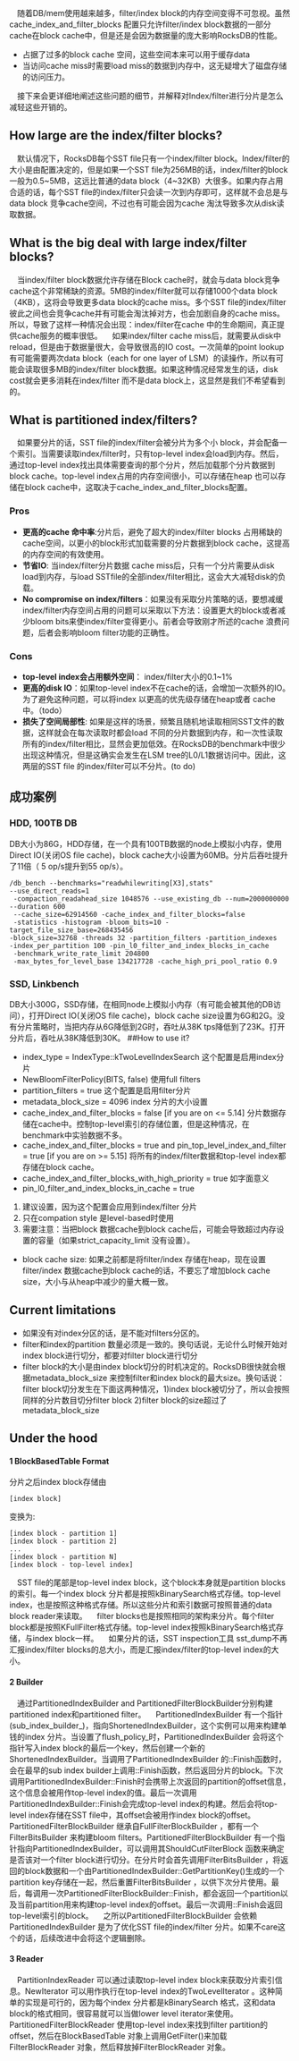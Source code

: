 &ensp;&ensp;随着DB/mem使用越来越多，filter/index block的内存空间变得不可忽视。虽然cache_index_and_filter_blocks 配置只允许filter/index block数据的一部分cache在block cache中，但是还是会因为数据量的庞大影响RocksDB的性能。
* 占据了过多的block cache 空间，这些空间本来可以用于缓存data
* 当访问cache miss时需要load miss的数据到内存中，这无疑增大了磁盘存储的访问压力。

&ensp;&ensp;接下来会更详细地阐述这些问题的细节，并解释对Index/filter进行分片是怎么减轻这些开销的。
## How large are the index/filter blocks?
&ensp;&ensp;默认情况下，RocksDB每个SST file只有一个index/filter block。Index/filter的大小是由配置决定的，但是如果一个SST file为256MB的话，index/filter的block一般为0.5~5MB，这远比普通的data block（4~32KB）大很多。如果内存占用合适的话，每个SST file的index/filter只会读一次到内存即可，这样就不会总是与data block 竞争cache空间，不过也有可能会因为cache 淘汰导致多次从disk读取数据。
## What is the big deal with large index/filter blocks?
&ensp;&ensp;当index/filter block数据允许存储在Block cache时，就会与data block竞争cache这个非常稀缺的资源。5MB的index/filter就可以存储1000个data block（4KB），这将会导致更多data block的cache miss。多个SST file的index/filter彼此之间也会竞争cache并有可能会淘汰掉对方，也会加剧自身的cache miss。所以，导致了这样一种情况会出现：index/filter在cache 中的生命期间，真正提供cache服务的概率很低。
&ensp;&ensp;如果index/filter cache miss后，就需要从disk中reload，但是由于数据量很大，会导致很高的IO cost。一次简单的point lookup有可能需要两次data block（each for one layer of LSM）的读操作，所以有可能会读取很多MB的index/filter block数据。如果这种情况经常发生的话，disk cost就会更多消耗在index/filter 而不是data block上，这显然是我们不希望看到的。
## What is partitioned index/filters?
&ensp;&ensp;如果要分片的话，SST file的index/filter会被分片为多个小 block，并会配备一个索引。当需要读取index/filter时，只有top-level index会load到内存。然后，通过top-level index找出具体需要查询的那个分片，然后加载那个分片数据到block cache。top-level index占用的内存空间很小，可以存储在heap 也可以存储在block cache中，这取决于cache_index_and_filter_blocks配置。
### Pros
*  **更高的cache 命中率**:分片后，避免了超大的index/filter blocks 占用稀缺的cache空间，以更小的block形式加载需要的分片数据到block cache，这提高的内存空间的有效使用。
* **节省IO**: 当index/filter分片数据 cache miss后，只有一个分片需要从disk load到内存，与load SSTfile的全部index/filter相比，这会大大减轻disk的负载。
* **No compromise on index/filters**：如果没有采取分片策略的话，要想减缓index/filter内存空间占用的问题可以采取以下方法：设置更大的block或者减少bloom bits来使index/filter变得更小。前者会导致刚才所述的cache 浪费问题，后者会影响bloom filter功能的正确性。
### Cons
* **top-level index会占用额外空间**： index/filter大小的0.1~1%
* **更高的disk IO**：如果top-level index不在cache的话，会增加一次额外的IO。为了避免这种问题，可以将index 以更高的优先级存储在heap或者 cache中。（todo）
* **损失了空间局部性**: 如果是这样的场景，频繁且随机地读取相同SST文件的数据，这样就会在每次读取时都会load 不同的分片数据到内存，和一次性读取所有的index/filter相比，显然会更加低效。在RocksDB的benchmark中很少出现这种情况，但是这确实会发生在LSM tree的L0/L1数据访问中。因此，这两层的SST file 的index/filter可以不分片。(to do)
## 成功案例
### HDD, 100TB DB
DB大小为86G，HDD存储，在一个具有100TB数据的node上模拟小内存，使用Direct IO(关闭OS file cache)，block cache大小设置为60MB。分片后吞吐提升了11倍（ 5 op/s提升到55 op/s）。
```
/db_bench --benchmarks="readwhilewriting[X3],stats" 
--use_direct_reads=1
 -compaction_readahead_size 1048576 --use_existing_db --num=2000000000 --duration 600
 --cache_size=62914560 -cache_index_and_filter_blocks=false
 -statistics -histogram -bloom_bits=10 -target_file_size_base=268435456 
-block_size=32768 -threads 32 -partition_filters -partition_indexes 
-index_per_partition 100 -pin_l0_filter_and_index_blocks_in_cache
 -benchmark_write_rate_limit 204800
 -max_bytes_for_level_base 134217728 -cache_high_pri_pool_ratio 0.9
```
### SSD, Linkbench
DB大小300G，SSD存储，在相同node上模拟小内存（有可能会被其他的DB访问），打开Direct IO(关闭OS file cache)，block cache size设置为6G和2G。没有分片策略时，当把内存从6G降低到2G时，吞吐从38K tps降低到了23K。打开分片后，吞吐从38K降低到30K。
##How to use it?
* index_type = IndexType::kTwoLevelIndexSearch
这个配置是启用index分片
* NewBloomFilterPolicy(BITS, false)
使用full filters
* partition_filters = true
这个配置是启用filter分片
* metadata_block_size = 4096
index 分片的大小设置
* cache_index_and_filter_blocks = false [if you are on <= 5.14]
分片数据存储在cache中。控制top-level索引的存储位置，但是这种情况，在benchmark中实验数据不多。
* cache_index_and_filter_blocks = true and pin_top_level_index_and_filter = true [if you are on >= 5.15]
将所有的index/filter数据和top-level index都存储在block cache。
* cache_index_and_filter_blocks_with_high_priority = true
如字面意义
* pin_l0_filter_and_index_blocks_in_cache = true
1)   建议设置，因为这个配置会应用到index/filter 分片
2)   只在compation style 是level-based时使用
3)   需要注意：当把block 数据cache到block cache后，可能会导致超过内存设置的容量（如果strict_capacity_limit 没有设置）。

* block cache size: 如果之前都是将filter/index 存储在heap，现在设置filter/index 数据cache到block cache的话，不要忘了增加block cache size，大小与从heap中减少的量大概一致。
## Current limitations
* 如果没有对index分区的话，是不能对filters分区的。
* filter和index的partition 数量必须是一致的。换句话说，无论什么时候开始对index block进行切分，都要对filter block进行切分
* filter block的大小是由index block切分的时机决定的。RocksDB很快就会根据metadata_block_size 来控制filter和index block的最大size。换句话说：filter block切分发生在下面这两种情况，1)index block被切分了，所以会按照同样的分片数目切分filter block 2)filter block的size超过了metadata_block_size 
## Under the hood
#### 1 BlockBasedTable Format
分片之后index block存储由
```
[index block]
```
变换为:
```
[index block - partition 1]
[index block - partition 2]
...
[index block - partition N]
[index block - top-level index]
```

&ensp;&ensp;SST file的尾部是top-level index block，这个block本身就是partition blocks的索引。每一个index block 分片都是按照kBinarySearch格式存储。top-level index，也是按照这种格式存储。所以这些分片和索引数据可按照普通的data block reader来读取。
&ensp;&ensp;filter blocks也是按照相同的架构来分片。每个filter block都是按照KFullFilter格式存储。top-level index按照kBinarySearch格式存储，与index block一样。
&ensp;&ensp;如果分片的话，SST inspection工具 sst_dump不再汇报index/filter blocks的总大小，而是汇报index/filter的top-level index的大小。
#### 2 Builder
&ensp;&ensp;通过PartitionedIndexBuilder and PartitionedFilterBlockBuilder分别构建partitioned index和partitioned filter。
&ensp;&ensp;PartitionedIndexBuilder 有一个指针(sub_index_builder_)，指向ShortenedIndexBuilder，这个实例可以用来构建单钱的index 分片。当设置了flush_policy_时，PartitionedIndexBuilder 会将这个指针写入index block的最后一个key，然后创建一个新的ShortenedIndexBuilder。当调用了PartitionedIndexBuilder 的::Finish函数时，会在最早的sub index builder上调用::Finish函数，然后返回分片的block。下次调用PartitionedIndexBuilder::Finish时会携带上次返回的partition的offset信息，这个信息会被用作top-level index的值。最后一次调用PartitionedIndexBuilder::Finish会完成top-level index的构建。然后会将top-level index存储在SST file中，其offset会被用作index block的offset。
&ensp;&ensp;PartitionedFilterBlockBuilder 继承自FullFilterBlockBuilder ，都有一个FilterBitsBuilder 来构建bloom filters。PartitionedFilterBlockBuilder 有一个指针指向PartitionedIndexBuilder，可以调用其ShouldCutFilterBlock 函数来确定是否该对一个filter block进行切分。在分片时会首先调用FilterBitsBuilder ，将返回的block数据和一个由PartitionedIndexBuilder::GetPartitionKey()生成的一个partition key存储在一起，然后重置FilterBitsBuilder ，以供下次分片使用。最后，每调用一次PartitionedFilterBlockBuilder::Finish，都会返回一个partition以及当前partition用来构建top-level index的offset。最后一次调用::Finish会返回top-level索引的block。
&ensp;&ensp;之所以PartitionedFilterBlockBuilder 会依赖PartitionedIndexBuilder 是为了优化SST file的index/filter 分片。如果不care这个的话，后续改进中会将这个逻辑删除。
#### 3 Reader
&ensp;&ensp;PartitionIndexReader 可以通过读取top-level index block来获取分片索引信息。NewIterator 可以用作执行在top-level index的TwoLevelIterator 。这种简单的实现是可行的，因为每个index 分片都是kBinarySearch 格式，这和data block的格式相同，很容易就可以当做lower level iterator来使用。PartitionedFilterBlockReader 使用top-level index来找到filter partition的offset，然后在BlockBasedTable 对象上调用GetFilter()来加载FilterBlockReader 对象，然后释放掉FilterBlockReader 对象。
